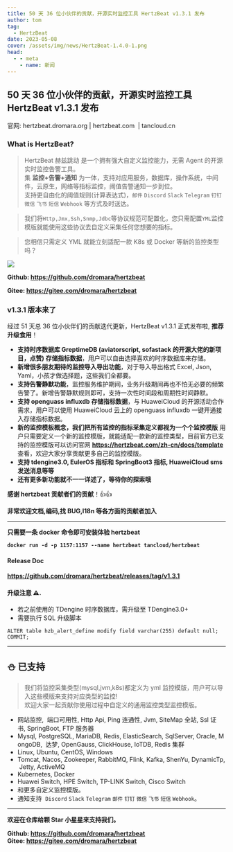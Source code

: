 ```yaml
---
title: 50 天 36 位小伙伴的贡献，开源实时监控工具 HertzBeat v1.3.1 发布
author: tom
tag:
  - HertzBeat
date: 2023-05-08
cover: /assets/img/news/HertzBeat-1.4.0-1.png
head:
  - - meta
    - name: 新闻
---
```


## 50 天 36 位小伙伴的贡献，开源实时监控工具 HertzBeat v1.3.1 发布

官网: hertzbeat.dromara.org | hertzbeat.com  | tancloud.cn

### What is HertzBeat?

> HertzBeat 赫兹跳动 是一个拥有强大自定义监控能力，无需 Agent 的开源实时监控告警工具。  
> 集 **监控+告警+通知** 为一体，支持对应用服务，数据库，操作系统，中间件，云原生，网络等指标监控，阈值告警通知一步到位。  
> 支持更自由化的阈值规则(计算表达式)，`邮件` `Discord` `Slack` `Telegram` `钉钉` `微信` `飞书` `短信` `Webhook` 等方式及时送达。

> 我们将`Http,Jmx,Ssh,Snmp,Jdbc`等协议规范可配置化，您只需配置`YML`监控模版就能使用这些协议去自定义采集任何您想要的指标。

> 您相信只需定义 YML 就能立刻适配一款 K8s 或 Docker 等新的监控类型吗？

![](/assets/img/news/HertzBeat-1.3.2-1.png)

**Github: https://github.com/dromara/hertzbeat**

**Gitee: https://gitee.com/dromara/hertzbeat**

### v1.3.1 版本来了

经过 51 天总 36 位小伙伴们的贡献迭代更新，HertzBeat v1.3.1 正式发布啦, **推荐升级食用**！

- **支持时序数据库 GreptimeDB (aviatorscript, sofastack 的开源大佬的新项目，点赞) 存储指标数据**，用户可以自由选择喜欢的时序数据库来存储。
- **新增很多朋友期待的监控导入导出功能**，对于导入导出格式 Excel, Json, Yaml，小孩才做选择题，这些我们全都要。
- **支持告警静默功能**，监控服务维护期间，业务升级期间再也不怕无必要的频繁告警了。新增告警静默规则即可，支持一次性时间段和周期性时间静默。
- **支持 openguass influxdb 存储指标数据**，与 HuaweiCloud 的开源活动合作需求，用户可以使用 HuaweiCloud 云上的 openguass influxdb 一键开通接入存储指标数据。
- **新的监控模板概念，我们把所有监控的指标采集定义都视为一个个监控模版** 用户只需要定义一个新的监控模版，就能适配一款新的监控类型，目前官方已支持的监控模版可以访问官网 **https://hertzbeat.com/zh-cn/docs/template** 查看，欢迎大家分享贡献更多自己的监控模版。
- **支持 tdengine3.0, EulerOS 指标和 SpringBoot3 指标, HuaweiCloud sms 发送消息等等**
- **还有更多新功能就不一一详述了，等待你的探索哦**

**感谢 hertzbeat 贡献者们的贡献**！👍👍

**非常欢迎文档,编码,找 BUG,I18n 等各方面的贡献者加入**

---

**只需要一条 docker 命令即可安装体验 hertzbeat**

**`docker run -d -p 1157:1157 --name hertzbeat tancloud/hertzbeat`**

#### Release Doc

**https://github.com/dromara/hertzbeat/releases/tag/v1.3.1**

#### 升级注意 ⚠️.

- 若之前使用的 TDengine 时序数据库，需升级至 TDengine3.0+
- 需要执行 SQL 升级脚本

```
ALTER table hzb_alert_define modify field varchar(255) default null;
COMMIT;
```

---

## ⛄ 已支持

> 我们将监控采集类型(mysql,jvm,k8s)都定义为 yml 监控模版，用户可以导入这些模版来支持对应类型的监控!  
> 欢迎大家一起贡献你使用过程中自定义的通用监控类型监控模版。

- 网站监控,  端口可用性, Http Api, Ping 连通性, Jvm, SiteMap 全站, Ssl 证书, SpringBoot, FTP 服务器
- Mysql, PostgreSQL, MariaDB, Redis, ElasticSearch, SqlServer, Oracle, MongoDB,  达梦, OpenGauss, ClickHouse, IoTDB, Redis 集群
- Linux, Ubuntu, CentOS, Windows
- Tomcat, Nacos, Zookeeper, RabbitMQ, Flink, Kafka, ShenYu, DynamicTp, Jetty, ActiveMQ
- Kubernetes, Docker
- Huawei Switch, HPE Switch, TP-LINK Switch, Cisco Switch
- 和更多自定义监控模版。
- 通知支持  `Discord` `Slack` `Telegram` `邮件` `钉钉` `微信` `飞书` `短信` `Webhook`。

---

**欢迎在仓库给颗 Star 小星星来支持我们。**

**Github: https://github.com/dromara/hertzbeat**  
**Gitee: https://gitee.com/dromara/hertzbeat**
